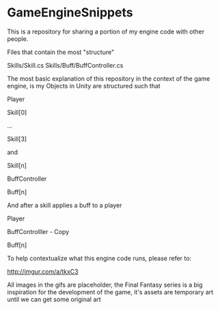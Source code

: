 # GameEngineSnippets

This is a repository for sharing a portion of my engine code with other people.

Files that contain the most "structure"

Skills/Skill.cs
Skills/Buff/BuffController.cs

The most basic explanation of this repository in the context of the game engine, is my Objects in Unity are structured such that

Player

  Skill[0]
  
  ...
  
  Skill[3]
  
and

Skill[n]

  BuffController
  
  Buff[n]
  
And after a skill applies a buff to a player

Player

  BuffControlller - Copy
  
  Buff[n]


To help contextualize what this engine code runs, please refer to:

http://imgur.com/a/tkxC3

All images in the gifs are placeholder, the Final Fantasy series is a big inspiration for the development of the game,
it's assets are temporary art until we can get some original art
